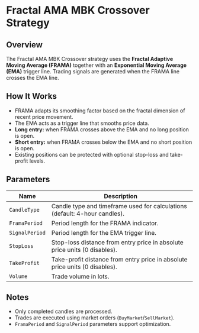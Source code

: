 # Fractal AMA MBK Crossover Strategy

## Overview
The Fractal AMA MBK Crossover strategy uses the **Fractal Adaptive Moving Average (FRAMA)** together with an **Exponential Moving Average (EMA)** trigger line. Trading signals are generated when the FRAMA line crosses the EMA line.

## How It Works
- FRAMA adapts its smoothing factor based on the fractal dimension of recent price movement.
- The EMA acts as a trigger line that smooths price data.
- **Long entry:** when FRAMA crosses above the EMA and no long position is open.
- **Short entry:** when FRAMA crosses below the EMA and no short position is open.
- Existing positions can be protected with optional stop-loss and take-profit levels.

## Parameters
| Name | Description |
| --- | --- |
| `CandleType` | Candle type and timeframe used for calculations (default: 4-hour candles). |
| `FramaPeriod` | Period length for the FRAMA indicator. |
| `SignalPeriod` | Period length for the EMA trigger line. |
| `StopLoss` | Stop-loss distance from entry price in absolute price units (0 disables). |
| `TakeProfit` | Take-profit distance from entry price in absolute price units (0 disables). |
| `Volume` | Trade volume in lots. |

## Notes
- Only completed candles are processed.
- Trades are executed using market orders (`BuyMarket`/`SellMarket`).
- `FramaPeriod` and `SignalPeriod` parameters support optimization.
